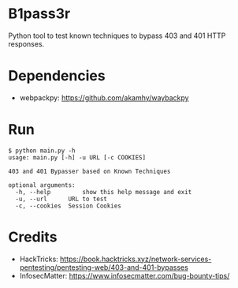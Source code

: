 # B1pass3r
Python tool to test known techniques to bypass 403 and 401 HTTP responses.

# Dependencies
- webpackpy: https://github.com/akamhy/waybackpy

# Run
```
$ python main.py -h
usage: main.py [-h] -u URL [-c COOKIES]

403 and 401 Bypasser based on Known Techniques

optional arguments:
  -h, --help         show this help message and exit
  -u, --url      URL to test
  -c, --cookies  Session Cookies
```

# Credits
- HackTricks: https://book.hacktricks.xyz/network-services-pentesting/pentesting-web/403-and-401-bypasses
- InfosecMatter: https://www.infosecmatter.com/bug-bounty-tips/
